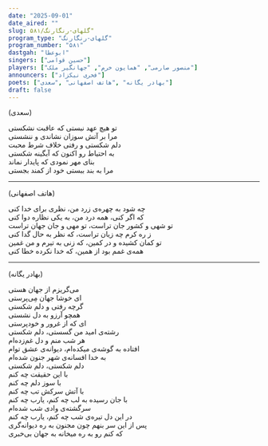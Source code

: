 ```yaml
---
date: "2025-09-01"
date_aired: ""
slug: گلهای-رنگارنگ/۵۸۱"
program_type: "گلهای-رنگارنگ"
program_number: "۵۸۱"
dastgah: "ابوعطا"
singers: ["حسین قوامی"]
players: ["منصور صارمی", "همایون خرم", "جهانگیر ملک"]
announcers: ["فخری نیکزاد"]
poets: ["بهادر یگانه" ,"هاتف اصفهانی" ,"سعدی"]
draft: false
---
```


(سعدی)  

تو هیچ عهد نبستی که عاقبت نشکستی  
مرا بر آتش سوزان نشاندی و ننشستی  
دلم شکستی و رفتی خلاف شرط محبت  
به احتیاط رو اکنون که آبگینه شکستی  
بنای مهر نمودی که پایدار نماند  
مرا به بند ببستی خود از کمند بجستی  

---  

(هاتف اصفهانی)  

چه شود به چهره‌ی زرد من، نظری برای خدا کنی  
که اگر کنی، همه درد من، به یکی نظاره دوا کنی  
تو شهی و کشور جان تراست، تو مهی و جان جهان تراست  
ز ره کرم چه زیان تراست، که نظر به حال گدا کنی  
تو کمان کشیده و در کمین، که زنی به تیرم و من غمین  
همه‌ی غمم بود از همین، که خدا نکرده خطا کنی  

---  

(بهادر یگانه)  

می‌گریزم از جهان هستی  
ای خوشا جهان مِی‌پرستی  
گرچه رفتی و دلم شکستی  
همچو آرزو به دل نشستی  
ای که از غرور و خودپرستی  
رشته‌ی امید من گسستی، دلم شکستی  
هر شب منم و دل غم‌زده‌ام  
افتاده به گوشه‌ی میکده‌ام، دیوانه‌ی عشق توام  
به خدا افسانه‌ی شهر جنون شده‌ام  
دلم شکستی، دلم شکستی  
با این حقیقت چه کنم  
با سوز دلم چه کنم  
با آتش سرکش تب چه کنم  
با جان رسیده به لب چه کنم، یارب چه کنم  
سرگشته‌ی وادی شب شده‌ام  
در این دل تیره‌ی شب چه کنم، یارب چه کنم  
پس از این سر بنهم چون مجنون به ره دیوانه‌گری  
که کنم رو به ره میخانه به جهان بی‌خبری  